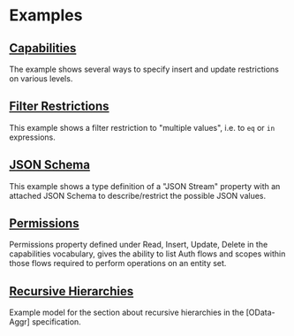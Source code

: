 # Examples

## [Capabilities](Org.OData.Capabilities.V1.capabilities.md)

The example shows several ways to specify insert and update restrictions on various levels.


## [Filter Restrictions](Org.OData.Capabilities.V1.FilterRestrictions-sample.xml)

This example shows a filter restriction to "multiple values", i.e. to `eq`  or `in` expressions.


## [JSON Schema](Org.OData.JSON.V1.Schema-sample.xml)

This example shows a type definition of a "JSON Stream" property with an attached JSON Schema to describe/restrict the possible JSON values.


## [Permissions](Org.OData.Capabilities.V1.permissions-sample.xml) 

Permissions property defined under Read, Insert, Update, Delete in the capabilities vocabulary,  gives the ability to list Auth flows and scopes within those flows required to perform operations on an entity set.


## [Recursive Hierarchies](Org.OData.Aggregation.V1.RecursiveHierarchy.md)

Example model for the section about recursive hierarchies in the [OData-Aggr] specification.
